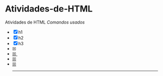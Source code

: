 # Atividades-de-HTML
Atividades de HTML
*Comandos usados*
- [x] h1
- [x] h2
- [x] h3
- [x] <a href = "" target = "blank">
- [x] <img src ="">
- [x] <br>
- [x] <hr>
